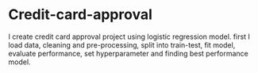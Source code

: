 # Credit-card-approval
I create credit card approval project using logistic regression model. first I load data, cleaning and pre-processing, split into train-test, fit model, evaluate performance, set hyperparameter and finding best performance model.
